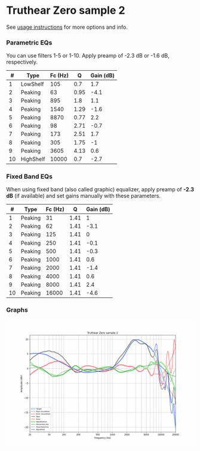 # Truthear Zero sample 2
See [usage instructions](https://github.com/jaakkopasanen/AutoEq#usage) for more options and info.

### Parametric EQs
You can use filters 1-5 or 1-10. Apply preamp of -2.3 dB or -1.6 dB, respectively.

|   # | Type      |   Fc (Hz) |    Q |   Gain (dB) |
|-----|-----------|-----------|------|-------------|
|   1 | LowShelf  |       105 | 0.7  |         1.7 |
|   2 | Peaking   |        63 | 0.95 |        -4.1 |
|   3 | Peaking   |       895 | 1.8  |         1.1 |
|   4 | Peaking   |      1540 | 1.29 |        -1.6 |
|   5 | Peaking   |      8870 | 0.77 |         2.2 |
|   6 | Peaking   |        98 | 2.71 |        -0.7 |
|   7 | Peaking   |       173 | 2.51 |         1.7 |
|   8 | Peaking   |       305 | 1.75 |        -1   |
|   9 | Peaking   |      3605 | 4.13 |         0.6 |
|  10 | HighShelf |     10000 | 0.7  |        -2.7 |

### Fixed Band EQs
When using fixed band (also called graphic) equalizer, apply preamp of **-2.3 dB** (if available) and set gains manually with these parameters.

|   # | Type    |   Fc (Hz) |    Q |   Gain (dB) |
|-----|---------|-----------|------|-------------|
|   1 | Peaking |        31 | 1.41 |         1   |
|   2 | Peaking |        62 | 1.41 |        -3.1 |
|   3 | Peaking |       125 | 1.41 |         0   |
|   4 | Peaking |       250 | 1.41 |        -0.1 |
|   5 | Peaking |       500 | 1.41 |        -0.3 |
|   6 | Peaking |      1000 | 1.41 |         0.6 |
|   7 | Peaking |      2000 | 1.41 |        -1.4 |
|   8 | Peaking |      4000 | 1.41 |         0.6 |
|   9 | Peaking |      8000 | 1.41 |         2.4 |
|  10 | Peaking |     16000 | 1.41 |        -4.6 |

### Graphs
![](./Truthear%20Zero%20sample%202.png)
